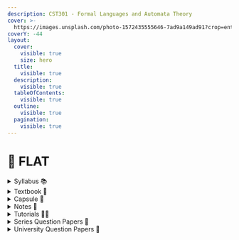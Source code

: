 ```yaml
---
description: CST301 - Formal Languages and Automata Theory
cover: >-
  https://images.unsplash.com/photo-1572435555646-7ad9a149ad91?crop=entropy&cs=srgb&fm=jpg&ixid=M3wxOTcwMjR8MHwxfHNlYXJjaHwxfHx0dXJpbmclMjBtYWNoaW5lfGVufDB8fHx8MTcyNTAyNjYwNnww&ixlib=rb-4.0.3&q=85
coverY: -44
layout:
  cover:
    visible: true
    size: hero
  title:
    visible: true
  description:
    visible: true
  tableOfContents:
    visible: true
  outline:
    visible: true
  pagination:
    visible: true
---
```


# 💾 FLAT

<details>

<summary>Syllabus 📚</summary>

[CST301](https://drive.google.com/file/d/1gSDQTP-JNMB67YcS6hU6j93P364kJqv3/view?usp=drive_link)👈

</details>

<details>

<summary>Textbook 📖</summary>

[FLAT Textbook](https://drive.google.com/drive/folders/15y6ddW_jNOCh7Z_-CNISH35wWIVxJQuU?usp=drive_link)👈

</details>

<details>

<summary>Capsule 💊</summary>

[FLAT Short Notes](https://drive.google.com/drive/folders/1i10WF-1ry53Q2wA-6Tox1Bq9dDZsHeKw?usp=drive_link) 👈

</details>

<details>

<summary>Notes 📒</summary>

[FLAT Notes](https://drive.google.com/drive/folders/1dA-4VZBEdie1nM3Yrq5fo7V0GKGjU7Kf?usp=drive_link)👈

</details>

<details>

<summary>Tutorials 🧑‍🏫</summary>

[Theory of Computation & Automata Theory - Neso Academy](https://youtube.com/playlist?list=PLBlnK6fEyqRgp46KUv4ZY69yXmpwKOIev\&feature=shared)👈

[Theory of Computation - Anita R](https://youtube.com/playlist?list=PL6xbXi2C3sePDwyboAcu7l1UYuUT2SWYd\&feature=shared)👈

[TOC(Theory of Computation) - Gate Smashers](https://youtube.com/playlist?list=PLxCzCOWd7aiFM9Lj5G9G_76adtyb4ef7i\&feature=shared) 👈

[1.3 TOC | AUTOMATA THEORY (Complete Playlist) - KnowledgeGATE by Sanchit Sir](https://youtube.com/playlist?list=PLmXKhU9FNesSdCsn6YQqu9DmXRMsYdZ2T\&feature=shared)👈

[Closure Properties of Regular Languages + Proofs - Easy Theory](https://youtu.be/CuYZIsBSguw?feature=shared)👈

</details>

<details>

<summary>Series Question Papers 📃</summary>

[FLAT Series Qs](https://drive.google.com/drive/folders/1imogQaMp-uQACIfHu-XzLGYJkyDBuimC)👈

</details>

<details>

<summary>University Question Papers 📄</summary>

[FLAT PYQs](https://drive.google.com/drive/folders/13-m_G8KtebXgXaSBGC1hHh7Z_SLGzhLN?usp=drive_link)👈

</details>
